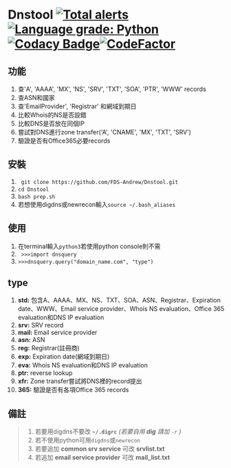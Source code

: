 # Dnstool [![Total alerts](https://img.shields.io/lgtm/alerts/g/FDS-Andrew/Dnstool.svg?logo=lgtm&logoWidth=18)](https://lgtm.com/projects/g/FDS-Andrew/Dnstool/alerts/)[![Language grade: Python](https://img.shields.io/lgtm/grade/python/g/FDS-Andrew/Dnstool.svg?logo=lgtm&logoWidth=18)](https://lgtm.com/projects/g/FDS-Andrew/Dnstool/context:python)[![Codacy Badge](https://app.codacy.com/project/badge/Grade/2c986ed4fd334a639d58ff41c2897eae)](https://www.codacy.com/gh/FDS-Andrew/Dnstool/dashboard?utm_source=github.com&amp;utm_medium=referral&amp;utm_content=FDS-Andrew/Dnstool&amp;utm_campaign=Badge_Grade)[![CodeFactor](https://www.codefactor.io/repository/github/fds-andrew/dnstool/badge/main)](https://www.codefactor.io/repository/github/fds-andrew/dnstool/overview/main)
## 功能
1. 查'A', 'AAAA', 'MX', 'NS', 'SRV', 'TXT', 'SOA', 'PTR', 'WWW' records
2. 查ASN和國家
3. 查'EmailProvider', 'Registrar' 和網域到期日
4. 比較Whois的NS是否設錯
5. 比較DNS是否放在同個IP
6. 嘗試對DNS進行zone transfer('A', 'CNAME', 'MX', 'TXT', 'SRV')
7. 驗證是否有Office365必要records
## 安裝
1. ` git clone https://github.com/FDS-Andrew/Dnstool.git`
2. `cd Dnstool`
3. `bash prep.sh` 
4. 若想使用digdns或newrecon輸入`source ~/.bash_aliases` 
## 使用
1. 在terminal輸入`python3`若使用python console則不需
2. ` >>>import dnsquery`
3. `>>>dnsquery.query("domain_name.com", "type")`
## type
1. **std:** 包含A、AAAA、MX、NS、TXT、SOA、ASN、Registrar、Expiration date、WWW、Email service provider、Whois NS evaluation、Office 365 evaluation和DNS IP evaluation
2. **srv:** SRV record
3. **mail:** Email service provider
4. **asn:** ASN
5. **reg:** Registrar(註冊商)
6. **exp:** Expiration date(網域到期日)
7. **eva:** Whois NS evaluation和DNS IP evaluation
8. **ptr:** reverse lookup
9. **xfr:** Zone transfer嘗試將DNS裡的record提出
10. **365:** 驗證是否有各項Office 365 records
## 備註
> 1. 若要用digdns不要改 **`~/.digrc`** *(若要自用 **dig** 請加 `-r` )*
> 2. 若不使用python可用`digdns`或`newrecon` 
> 4. 若要追加 **common srv service** 可改 **srvlist.txt**
> 5. 若追加 **email service provider** 可改 **mail_list.txt**
